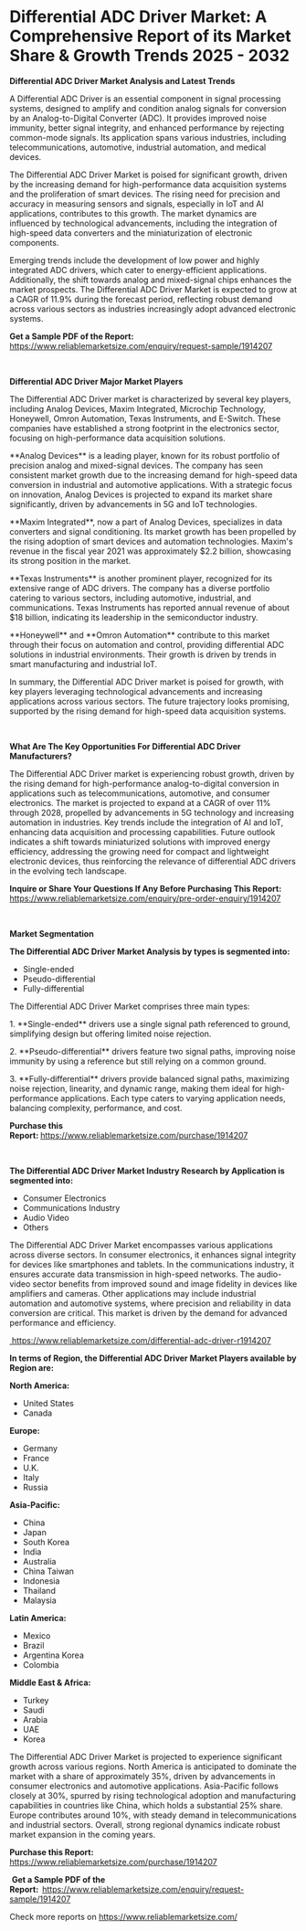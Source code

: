<p><h1>Differential ADC Driver Market: A Comprehensive Report of its Market Share & Growth Trends 2025 - 2032</h1></p><p><strong>Differential ADC Driver Market Analysis and Latest Trends</strong></p>
<p><p>A Differential ADC Driver is an essential component in signal processing systems, designed to amplify and condition analog signals for conversion by an Analog-to-Digital Converter (ADC). It provides improved noise immunity, better signal integrity, and enhanced performance by rejecting common-mode signals. Its application spans various industries, including telecommunications, automotive, industrial automation, and medical devices.</p><p>The Differential ADC Driver Market is poised for significant growth, driven by the increasing demand for high-performance data acquisition systems and the proliferation of smart devices. The rising need for precision and accuracy in measuring sensors and signals, especially in IoT and AI applications, contributes to this growth. The market dynamics are influenced by technological advancements, including the integration of high-speed data converters and the miniaturization of electronic components.</p><p>Emerging trends include the development of low power and highly integrated ADC drivers, which cater to energy-efficient applications. Additionally, the shift towards analog and mixed-signal chips enhances the market prospects. The Differential ADC Driver Market is expected to grow at a CAGR of 11.9% during the forecast period, reflecting robust demand across various sectors as industries increasingly adopt advanced electronic systems.</p></p>
<p><strong>Get a Sample PDF of the Report:&nbsp;</strong> <a href="https://www.reliablemarketsize.com/enquiry/request-sample/1914207?utm_campaign=2778&utm_medium=2&utm_source=Github&utm_content=ia&utm_term=28022025&utm_id=differential-adc-driver">https://www.reliablemarketsize.com/enquiry/request-sample/1914207</a></p>
<p>&nbsp;</p>
<p><strong>Differential ADC Driver Major Market Players</strong></p>
<p><p>The Differential ADC Driver market is characterized by several key players, including Analog Devices, Maxim Integrated, Microchip Technology, Honeywell, Omron Automation, Texas Instruments, and E-Switch. These companies have established a strong footprint in the electronics sector, focusing on high-performance data acquisition solutions.</p><p>**Analog Devices** is a leading player, known for its robust portfolio of precision analog and mixed-signal devices. The company has seen consistent market growth due to the increasing demand for high-speed data conversion in industrial and automotive applications. With a strategic focus on innovation, Analog Devices is projected to expand its market share significantly, driven by advancements in 5G and IoT technologies.</p><p>**Maxim Integrated**, now a part of Analog Devices, specializes in data converters and signal conditioning. Its market growth has been propelled by the rising adoption of smart devices and automation technologies. Maxim's revenue in the fiscal year 2021 was approximately $2.2 billion, showcasing its strong position in the market.</p><p>**Texas Instruments** is another prominent player, recognized for its extensive range of ADC drivers. The company has a diverse portfolio catering to various sectors, including automotive, industrial, and communications. Texas Instruments has reported annual revenue of about $18 billion, indicating its leadership in the semiconductor industry.</p><p>**Honeywell** and **Omron Automation** contribute to this market through their focus on automation and control, providing differential ADC solutions in industrial environments. Their growth is driven by trends in smart manufacturing and industrial IoT.</p><p>In summary, the Differential ADC Driver market is poised for growth, with key players leveraging technological advancements and increasing applications across various sectors. The future trajectory looks promising, supported by the rising demand for high-speed data acquisition systems.</p></p>
<p>&nbsp;</p>
<p><strong>What Are The Key Opportunities For Differential ADC Driver Manufacturers?</strong></p>
<p><p>The Differential ADC Driver market is experiencing robust growth, driven by the rising demand for high-performance analog-to-digital conversion in applications such as telecommunications, automotive, and consumer electronics. The market is projected to expand at a CAGR of over 11% through 2028, propelled by advancements in 5G technology and increasing automation in industries. Key trends include the integration of AI and IoT, enhancing data acquisition and processing capabilities. Future outlook indicates a shift towards miniaturized solutions with improved energy efficiency, addressing the growing need for compact and lightweight electronic devices, thus reinforcing the relevance of differential ADC drivers in the evolving tech landscape.</p></p>
<p><strong>Inquire or Share Your Questions If Any Before Purchasing This Report:</strong> <a href="https://www.reliablemarketsize.com/enquiry/pre-order-enquiry/1914207?utm_campaign=2778&utm_medium=2&utm_source=Github&utm_content=ia&utm_term=28022025&utm_id=differential-adc-driver">https://www.reliablemarketsize.com/enquiry/pre-order-enquiry/1914207</a></p>
<p>&nbsp;</p>
<p><strong>Market Segmentation</strong></p>
<p><strong>The Differential ADC Driver Market Analysis by types is segmented into:</strong></p>
<p><ul><li>Single-ended</li><li>Pseudo-differential</li><li>Fully-differential</li></ul></p>
<p><p>The Differential ADC Driver Market comprises three main types: </p><p>1. **Single-ended** drivers use a single signal path referenced to ground, simplifying design but offering limited noise rejection.</p><p> </p><p>2. **Pseudo-differential** drivers feature two signal paths, improving noise immunity by using a reference but still relying on a common ground. </p><p>3. **Fully-differential** drivers provide balanced signal paths, maximizing noise rejection, linearity, and dynamic range, making them ideal for high-performance applications. Each type caters to varying application needs, balancing complexity, performance, and cost.</p></p>
<p><strong>Purchase this Report:&nbsp;</strong><a href="https://www.reliablemarketsize.com/purchase/1914207?utm_campaign=2778&utm_medium=2&utm_source=Github&utm_content=ia&utm_term=28022025&utm_id=differential-adc-driver">https://www.reliablemarketsize.com/purchase/1914207</a></p>
<p>&nbsp;</p>
<p><strong>The Differential ADC Driver Market Industry Research by Application is segmented into:</strong></p>
<p><ul><li>Consumer Electronics</li><li>Communications Industry</li><li>Audio Video</li><li>Others</li></ul></p>
<p><p>The Differential ADC Driver Market encompasses various applications across diverse sectors. In consumer electronics, it enhances signal integrity for devices like smartphones and tablets. In the communications industry, it ensures accurate data transmission in high-speed networks. The audio-video sector benefits from improved sound and image fidelity in devices like amplifiers and cameras. Other applications may include industrial automation and automotive systems, where precision and reliability in data conversion are critical. This market is driven by the demand for advanced performance and efficiency.</p></p>
<p><a href="https://www.reliablemarketsize.com/differential-adc-driver-r1914207?utm_campaign=2778&utm_medium=2&utm_source=Github&utm_content=ia&utm_term=28022025&utm_id=differential-adc-driver">&nbsp;https://www.reliablemarketsize.com/differential-adc-driver-r1914207</a></p>
<p><strong>In terms of Region, the Differential ADC Driver Market Players available by Region are:</strong></p>
<p>
    <p> <strong> North America: </strong>
        <ul>
            <li>United States</li>
            <li>Canada</li>
        </ul>
        </p> 
    <p> <strong> Europe: </strong>
        <ul>
            <li>Germany</li>
            <li>France</li>
            <li>U.K.</li>
            <li>Italy</li>
            <li>Russia</li>
        </ul>
        </p> 
    <p> <strong> Asia-Pacific: </strong>
        <ul>
            <li>China</li>
            <li>Japan</li>
            <li>South Korea</li>
            <li>India</li>
            <li>Australia</li>
            <li>China Taiwan</li>
            <li>Indonesia</li>
            <li>Thailand</li>
            <li>Malaysia</li>
        </ul>
        </p> 
    <p> <strong> Latin America: </strong>
        <ul>
            <li>Mexico</li>
            <li>Brazil</li>
            <li>Argentina Korea</li>
            <li>Colombia</li>
        </ul>
        </p> 
    <p> <strong> Middle East & Africa: </strong>
        <ul>
            <li>Turkey</li>
            <li>Saudi</li>
            <li>Arabia</li>
            <li>UAE</li>
            <li>Korea</li>
        </ul>
    </p>
    </p>
<p><p>The Differential ADC Driver Market is projected to experience significant growth across various regions. North America is anticipated to dominate the market with a share of approximately 35%, driven by advancements in consumer electronics and automotive applications. Asia-Pacific follows closely at 30%, spurred by rising technological adoption and manufacturing capabilities in countries like China, which holds a substantial 25% share. Europe contributes around 10%, with steady demand in telecommunications and industrial sectors. Overall, strong regional dynamics indicate robust market expansion in the coming years.</p></p>
<p><strong>Purchase this Report: </strong><a href="https://www.reliablemarketsize.com/purchase/1914207?utm_campaign=2778&utm_medium=2&utm_source=Github&utm_content=ia&utm_term=28022025&utm_id=differential-adc-driver">https://www.reliablemarketsize.com/purchase/1914207</a></p>
<p>&nbsp;<strong>Get a Sample PDF of the Report:&nbsp;&nbsp;</strong><a href="https://www.reliablemarketsize.com/enquiry/request-sample/1914207?utm_campaign=2778&utm_medium=2&utm_source=Github&utm_content=ia&utm_term=28022025&utm_id=differential-adc-driver">https://www.reliablemarketsize.com/enquiry/request-sample/1914207</a></p>
<p><strong></strong></p>
<p>Check more reports on <a href="https://www.reliablemarketsize.com/?utm_campaign=2778&utm_medium=2&utm_source=Github&utm_content=ia&utm_term=28022025&utm_id=differential-adc-driver">https://www.reliablemarketsize.com/</a></p>